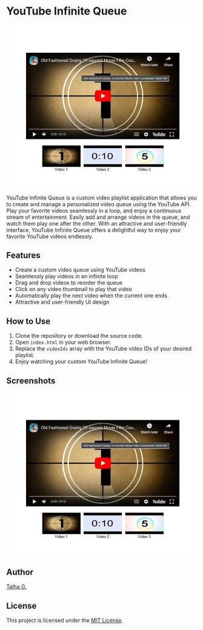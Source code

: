 # YouTube Infinite Queue

![YouTube Infinite Queue Screenshot](screenshot.png)

YouTube Infinite Queue is a custom video playlist application that allows you to create and manage a personalized video queue using the YouTube API. Play your favorite videos seamlessly in a loop, and enjoy a continuous stream of entertainment. Easily add and arrange videos in the queue, and watch them play one after the other. With an attractive and user-friendly interface, YouTube Infinite Queue offers a delightful way to enjoy your favorite YouTube videos endlessly.

## Features

- Create a custom video queue using YouTube videos
- Seamlessly play videos in an infinite loop
- Drag and drop videos to reorder the queue
- Click on any video thumbnail to play that video
- Automatically play the next video when the current one ends
- Attractive and user-friendly UI design

## How to Use

1. Clone the repository or download the source code.
2. Open `index.html` in your web browser.
3. Replace the `videoIds` array with the YouTube video IDs of your desired playlist.
4. Enjoy watching your custom YouTube Infinite Queue!

## Screenshots

![YouTube Infinite Queue Screenshot](screenshot.png)
## Author

[Talha G.](https://github.com/talhag3)

## License

This project is licensed under the [MIT License](LICENSE).
